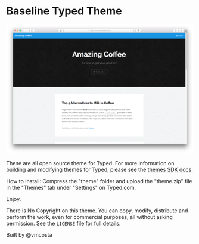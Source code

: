 # Baseline Typed Theme

![Baseline](screenshot.png?raw=true)

These are all open source theme for Typed. For more information on building and modifying themes for Typed, please see the [themes SDK docs](https://www.typed.com/docs/themes/latest).

How to Install:
Compress the "theme" folder and upload the "theme.zip" file in the "Themes" tab under "Settings" on Typed.com.

Enjoy.

There is No Copyright on this theme. You can copy, modify, distribute and perform the work, even for commercial purposes, all without asking permission. See the `LICENSE` file for full details.

Built by @vmcosta